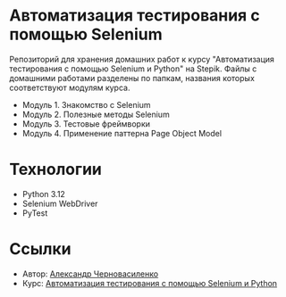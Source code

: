 # Автоматизация тестирования с помощью Selenium
Репозиторий для хранения домашних работ к курсу "Автоматизация тестирования с помощью Selenium и Python" на Stepik.
Файлы с домашними работами разделены по папкам, названия которых соответствуют модулям курса.
- Модуль 1. Знакомство с Selenium
- Модуль 2. Полезные методы Selenium
- Модуль 3. Тестовые фреймворки
- Модуль 4. Применение паттерна Page Object Model
# Технологии
- Python 3.12
- Selenium WebDriver
- PyTest
# Ссылки
- Автор: [Александр Черновасиленко](https://github.com/Chernovasilenko)
- Курс: [Автоматизация тестирования с помощью Selenium и Python](https://stepik.org/course/575/info)
